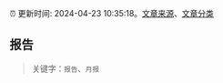 :alarm_clock: 更新时间: 2024-04-23 10:35:18。[文章来源](/README.md)、[文章分类](/TAGS.md)

## 报告


> 关键字：`报告`、`月报`



